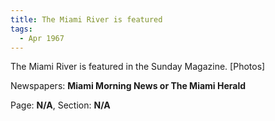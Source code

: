 ```yaml
---  
title: The Miami River is featured  
tags:  
  - Apr 1967  
---  
```

  
The Miami River is featured in the Sunday Magazine. [Photos]  
  
Newspapers: **Miami Morning News or The Miami Herald**  
  
Page: **N/A**, Section: **N/A** 
